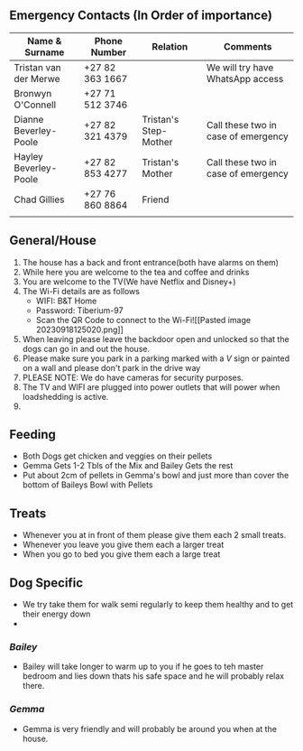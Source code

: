 ```toc
```

## Emergency Contacts (In Order of importance)
 
|Name & Surname|Phone Number|Relation|Comments|
|---|---|---|---|
|Tristan van der Merwe|+27 82 363 1667||We will try have WhatsApp access|
|Bronwyn O'Connell|+27 71 512 3746|||
|Dianne Beverley-Poole|+27 82 321 4379|Tristan's Step-Mother|Call these two in case of emergency|
|Hayley Beverley-Poole|+27 82 853 4277|Tristan's Mother|Call these two in case of emergency|
|Chad Gillies|+27 76 860 8864|Friend||
|||||

## General/House

1. The house has a back and front entrance(both have alarms on them)
2. While here you are welcome to the tea and coffee and drinks
3. You are welcome to the TV(We have Netflix and Disney+)
4. The Wi-Fi details are as follows
	- WIFI: B&T Home
	- Password: Tiberium-97
	- Scan the QR Code to connect to the Wi-Fi![[Pasted image 20230918125020.png]]
5. When leaving please leave the backdoor open and unlocked so that the dogs can go in and out the house.
6. Please make sure you park in a parking marked with a *V* sign or painted on a wall and please don't park in the drive way
7. PLEASE NOTE: We do have cameras for security purposes. 
8. The TV and WIFI are plugged into power outlets that will power when loadshedding is active. 
9. 




## Feeding

- Both Dogs get chicken and veggies on their pellets
- Gemma Gets 1-2 Tbls of the Mix and Bailey Gets the rest
- Put about 2cm of pellets in Gemma's bowl and just more than cover the bottom of Baileys Bowl with Pellets


## Treats
- Whenever you at in front of them please give them each 2 small treats.
- Whenever you leave you give them each a larger treat
- When you go to bed you give them each a large treat


## Dog Specific

- We try take them for walk semi regularly to keep them healthy and to get their energy down
- 

### *Bailey*
- Bailey will take longer to warm up to you if he goes to teh master bedroom and lies down thats his safe space and he will probably relax there. 

### *Gemma*
- Gemma is very friendly and will probably be around you when at the house. 